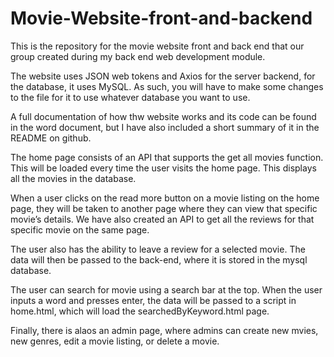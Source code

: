 # Movie-Website-front-and-backend

This is the repository for the movie website front and back end that our group created during my back end web development module.

The website uses JSON web tokens and Axios for the server backend, for the database, it uses MySQL. As such, you will have to make some changes to the file
for it to use whatever database you want to use.

A full documentation of how thw website works and its code can be found in the word document, but I have also included a short summary of it in the README on github.

The home page consists of an API that supports the get all movies function. This will be loaded every time the user visits the  home page. This displays all the movies in the database.

When a user clicks on the read more button on a movie listing on the home page, they will be taken to another page where they can view that specific movie’s details. We have also created an API to get all the reviews for that specific movie on the same page.

The user also has the ability to leave a review for a selected movie. The data will then be passed to the back-end, where it is stored in the mysql database.

The user can search for movie using a search bar at the top. When the user inputs a word and presses enter, the data will be passed to a script in home.html, which will load the searchedByKeyword.html page.

Finally, there is alaos an admin page, where admins can create new mvies, new genres, edit a movie listing, or delete a movie.


